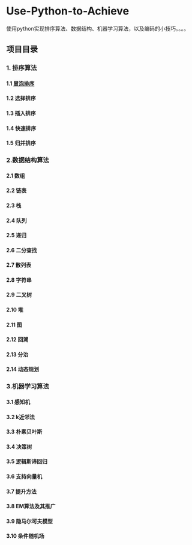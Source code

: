 # Use-Python-to-Achieve
使用python实现排序算法、数据结构、机器学习算法，以及编码的小技巧。。。。



## 项目目录

### 1. 排序算法

#### 1.1 [冒泡排序](https://github.com/lb971216008/Use-Python-to-Achieve/blob/master/Sorting/bubble_sort.ipynb)

#### 1.2 选择排序

#### 1.3 插入排序

#### 1.4 快速排序

#### 1.5 归并排序



### 2.数据结构算法

#### 2.1 数组

#### 2.2 链表

#### 2.3 栈

#### 2.4 队列

#### 2.5 递归

#### 2.6 二分查找

#### 2.7 散列表

#### 2.8 字符串

#### 2.9 二叉树

#### 2.10 堆

#### 2.11 图

#### 2.12 回溯

#### 2.13 分治

#### 2.14 动态规划



### 3.机器学习算法

#### 3.1 感知机

#### 3.2 k近邻法

#### 3.3 朴素贝叶斯

#### 3.4 决策树

#### 3.5 逻辑斯谛回归

#### 3.6 支持向量机

#### 3.7 提升方法

#### 3.8 EM算法及其推广

#### 3.9 隐马尔可夫模型

#### 3.10 条件随机场


